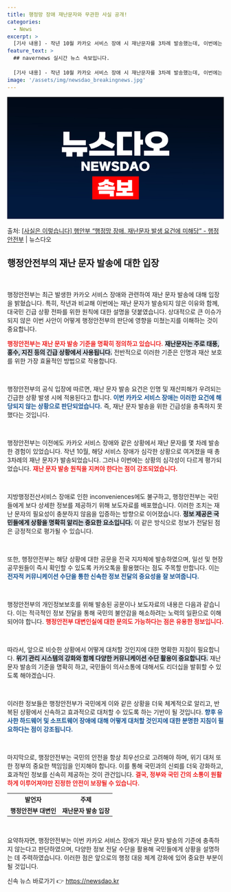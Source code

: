 ```yaml
---
title: 행정망 장애 재난문자와 무관한 사실 공개!
categories:
  - News
excerpt: >
  [기사 내용] - 작년 10월 카카오 서비스 장애 시 재난문자를 3차례 발송했는데, 이번에는 재난문자를 발송…
feature_text: >
  ## navernews 실시간 뉴스 속보입니다.

  [기사 내용] - 작년 10월 카카오 서비스 장애 시 재난문자를 3차례 발송했는데, 이번에는 재난문자를 발송…
image: '/assets/img/newsdao_breakingnews.jpg'
---
```


![뉴스다오 속보](/assets/img/newsdao_breakingnews.jpg)

<p>출처: <a href="https://newsdao.kr/2611" rel="dofollow">[사실은 이렇습니다] 행안부 “행정망 장애, 재난문자 발생 요건에 미해당” - 행정안전부</a> | 뉴스다오</p>

<h2>행정안전부의 재난 문자 발송에 대한 입장</h2>

<p data-ke-size="size16">&nbsp;</p>

행정안전부는 최근 발생한 카카오 서비스 장애와 관련하여 재난 문자 발송에 대해 입장을 밝혔습니다. 특히, 작년과 비교해 이번에는 재난 문자가 발송되지 않은 이유와 함께, 대국민 긴급 상황 전파를 위한 원칙에 대한 설명을 덧붙였습니다. 상대적으로 큰 이슈가 되지 않은 이번 사안이 어떻게 행정안전부의 판단에 영향을 미쳤는지를 이해하는 것이 중요합니다.

<b><span style="color: #ee2323;">행정안전부는 재난 문자 발송 기준을 명확히 정의하고 있습니다.</span></b> <b><span style="background-color: #21538527;">재난문자는 주로 태풍, 홍수, 지진 등의 긴급 상황에서 사용됩니다.</span></b>  전반적으로 이러한 기준은 인명과 재산 보호를 위한 가장 효율적인 방법으로 작용합니다.

<p data-ke-size="size16">&nbsp;</p>

행정안전부의 공식 입장에 따르면, 재난 문자 발송 요건은 인명 및 재산피해가 우려되는 긴급한 상황 발생 시에 적용된다고 합니다. <b><span style="color: #1a5490;">이번 카카오 서비스 장애는 이러한 요건에 해당되지 않는 상황으로 판단되었습니다.</span></b> 즉, 재난 문자 발송을 위한 긴급성을 충족하지 못했다는 것입니다.

<p data-ke-size="size16">&nbsp;</p>

행정안전부는 이전에도 카카오 서비스 장애와 같은 상황에서 재난 문자를 몇 차례 발송한 경험이 있었습니다. 작년 10월, 해당 서비스 장애가 심각한 상황으로 여겨졌을 때 총 3차례의 재난 문자가 발송되었습니다. 그러나 이번에는 상황의 심각성이 다르게 평가되었습니다. <b><span style="color: #ee2323;">재난 문자 발송 원칙을 지켜야 한다는 점이 강조되었습니다.</span></b>

<p data-ke-size="size16">&nbsp;</p>

지방행정전산서비스 장애로 인한 inconveniences에도 불구하고, 행정안전부는 국민들에게 보다 상세한 정보를 제공하기 위해 보도자료를 배포했습니다. 이러한 조치는 재난 문자의 필요성이 충분하지 않음을 입증하는 방향으로 이어졌습니다. <b><span style="background-color: #21538527;">정보 제공은 국민들에게 상황을 명확히 알리는 중요한 요소입니다.</span></b> 이 같은 방식으로 정보가 전달된 점은 긍정적으로 평가될 수 있습니다.

<p data-ke-size="size16">&nbsp;</p>

또한, 행정안전부는 해당 상황에 대한 공문을 전국 지자체에 발송하였으며, 일선 및 현장 공무원들이 즉시 확인할 수 있도록 카카오톡을 활용했다는 점도 주목할 만합니다. 이는 <b><span style="color: #1a5490;">전자적 커뮤니케이션 수단을 통한 신속한 정보 전달의 중요성을 잘 보여줍니다.</span></b>

<p data-ke-size="size16">&nbsp;</p>

행정안전부의 개인정보보호를 위해 발송된 공문이나 보도자료의 내용은 다음과 같습니다. 이는 적극적인 정보 전달을 통해 국민의 불안감을 해소하려는 노력의 일환으로 이해되어야 합니다. <b><span style="color: #ee2323;">행정안전부 대변인실에 대한 문의도 가능하다는 점은 유용한 정보입니다.</span></b>

<p data-ke-size="size16">&nbsp;</p>

따라서, 앞으로 비슷한 상황에서 어떻게 대처할 것인지에 대한 명확한 지침이 필요합니다. <b><span style="background-color: #21538527;">위기 관리 시스템의 강화와 함께 다양한 커뮤니케이션 수단 활용이 중요합니다.</span></b> 재난 문자 발송의 기준을 명확히 하고, 국민들이 의사소통에 대해서도 리더십을 발휘할 수 있도록 해야겠습니다. 

<p data-ke-size="size16">&nbsp;</p>

이러한 정보들은 행정안전부가 국민에게 이와 같은 상황을 더욱 체계적으로 알리고, 반복된 상황에서 신속하고 효과적으로 대처할 수 있도록 하는 기반이 될 것입니다. <b><span style="color: #1a5490;">향후 유사한 하드웨어 및 소프트웨어 장애에 대해 어떻게 대처할 것인지에 대한 분명한 지침이 필요하다는 점이 강조됩니다.</span></b>

<p data-ke-size="size16">&nbsp;</p>

마지막으로, 행정안전부는 국민의 안전을 항상 최우선으로 고려해야 하며, 위기 대처 또한 정부의 중요한 책임임을 인지해야 합니다. 이를 통해 국민과의 신뢰를 더욱 강화하고, 효과적인 정보를 신속히 제공하는 것이 관건입니다. <b><span style="color: #ee2323;">결국, 정부와 국민 간의 소통이 원활하게 이루어져야만 진정한 안전이 보장될 수 있습니다.</span></b>

<table>
    <tr>
        <th style="text-align: center; height: 17px;"><b>발언자</b></th>
        <th style="text-align: center; height: 17px;"><b>주제</b></th>
    </tr>
    <tr>
        <td style="text-align: center; height: 17px;"><b>행정안전부 대변인</b></td>
        <td style="text-align: center; height: 17px;"><b>재난문자 발송 입장</b></td>
    </tr>
</table>

<p data-ke-size="size16">&nbsp;</p>

요약하자면, 행정안전부는 이번 카카오 서비스 장애가 재난 문자 발송의 기준에 충족하지 않는다고 판단하였으며, 다양한 정보 전달 수단을 활용해 국민들에게 상황을 설명하는 데 주력하였습니다. 이러한 점은 앞으로의 행정 대응 체계 강화에 있어 중요한 부분이 될 것입니다. 

신속 뉴스 바로가기 👉 <a href="https://newsdao.kr" rel="dofollow">https://newsdao.kr</a>


